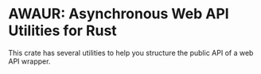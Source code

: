 # AWAUR: Asynchronous Web API Utilities for Rust

This crate has several utilities to help you structure the public API of a web API wrapper.
